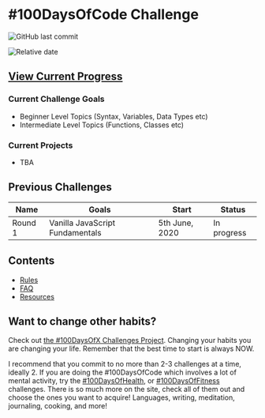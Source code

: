 # #100DaysOfCode Challenge

![GitHub last commit](https://img.shields.io/github/last-commit/oliverjamescox/100-days-of-code?style=flat-square)

![Relative date](https://img.shields.io/date/1599868800?label=end&style=flat-square)

## [View Current Progress](r1-log.md)

### Current Challenge Goals

* Beginner Level Topics (Syntax, Variables, Data Types etc)
* Intermediate Level Topics (Functions, Classes etc)

### Current Projects

* TBA

## Previous Challenges

| Name | Goals | Start | Status |
| --- | --- | --- | --- |
| Round 1 | Vanilla JavaScript Fundamentals | 5th June, 2020 | In progress |

## Contents

* [Rules](rules.md)
* [FAQ](FAQ.md)
* [Resources](resources.md)

## Want to change other habits?

Check out [the #100DaysOfX Challenges Project](http://100daysofx.com/). Changing your habits you are changing your life. Remember that the best time to start is always NOW.

I recommend that you commit to no more than 2-3 challenges at a time, ideally 2. If you are doing the #100DaysOfCode which involves a lot of mental activity, try the [#100DaysOfHealth](http://100daysofx.com/where-x-is/health/), or [#100DaysOfFitness](http://100daysofx.com/challenges/) challenges. There is so much more on the site, check all of them out and choose the ones you want to acquire! Languages, writing, meditation, journaling, cooking, and more!
